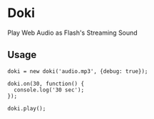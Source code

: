 Doki
====

Play Web Audio as Flash's Streaming Sound

## Usage

```
doki = new doki('audio.mp3', {debug: true});

doki.on(30, function() {
  console.log('30 sec');
});

doki.play();

```
